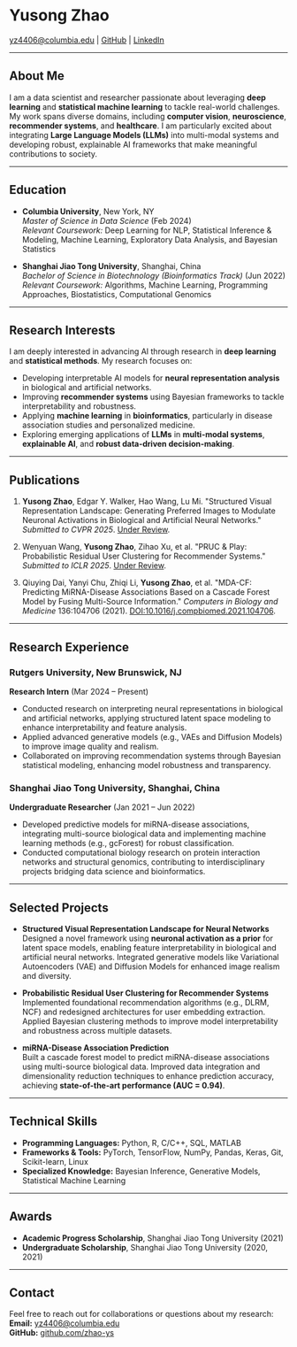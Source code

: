 # Yusong Zhao
yz4406@columbia.edu | [GitHub](https://github.com/zhao-ys) | [LinkedIn](https://linkedin.com/in/yusongzhao)

---

## About Me
I am a data scientist and researcher passionate about leveraging **deep learning** and **statistical machine learning** to tackle real-world challenges. My work spans diverse domains, including **computer vision**, **neuroscience**, **recommender systems**, and **healthcare**. I am particularly excited about integrating **Large Language Models (LLMs)** into multi-modal systems and developing robust, explainable AI frameworks that make meaningful contributions to society.

---

## Education
- **Columbia University**, New York, NY  
  *Master of Science in Data Science* (Feb 2024)  
  *Relevant Coursework:* Deep Learning for NLP, Statistical Inference & Modeling, Machine Learning, Exploratory Data Analysis, and Bayesian Statistics  

- **Shanghai Jiao Tong University**, Shanghai, China  
  *Bachelor of Science in Biotechnology (Bioinformatics Track)* (Jun 2022)  
  *Relevant Coursework:* Algorithms, Machine Learning, Programming Approaches, Biostatistics, Computational Genomics  

---

## Research Interests
I am deeply interested in advancing AI through research in **deep learning** and **statistical methods**. My research focuses on:  
- Developing interpretable AI models for **neural representation analysis** in biological and artificial networks.  
- Improving **recommender systems** using Bayesian frameworks to tackle interpretability and robustness.  
- Applying **machine learning** in **bioinformatics**, particularly in disease association studies and personalized medicine.  
- Exploring emerging applications of **LLMs** in **multi-modal systems**, **explainable AI**, and **robust data-driven decision-making**.

---

## Publications
1. **Yusong Zhao**, Edgar Y. Walker, Hao Wang, Lu Mi. "Structured Visual Representation Landscape: Generating Preferred Images to Modulate Neuronal Activations in Biological and Artificial Neural Networks." *Submitted to CVPR 2025*. [Under Review](https://openreview.net/forum?id=RivxS3Mhox).

2. Wenyuan Wang, **Yusong Zhao**, Zihao Xu, et al. "PRUC & Play: Probabilistic Residual User Clustering for Recommender Systems." *Submitted to ICLR 2025*. [Under Review](https://openreview.net/forum?id=9XXBsLWMF3).

3. Qiuying Dai, Yanyi Chu, Zhiqi Li, **Yusong Zhao**, et al. "MDA-CF: Predicting MiRNA-Disease Associations Based on a Cascade Forest Model by Fusing Multi-Source Information." *Computers in Biology and Medicine* 136:104706 (2021). [DOI:10.1016/j.compbiomed.2021.104706](https://doi.org/10.1016/j.compbiomed.2021.104706).

---

## Research Experience
### Rutgers University, New Brunswick, NJ  
**Research Intern** (Mar 2024 – Present)  
- Conducted research on interpreting neural representations in biological and artificial networks, applying structured latent space modeling to enhance interpretability and feature analysis.  
- Applied advanced generative models (e.g., VAEs and Diffusion Models) to improve image quality and realism.  
- Collaborated on improving recommendation systems through Bayesian statistical modeling, enhancing model robustness and transparency.  

### Shanghai Jiao Tong University, Shanghai, China  
**Undergraduate Researcher** (Jan 2021 – Jun 2022)  
- Developed predictive models for miRNA-disease associations, integrating multi-source biological data and implementing machine learning methods (e.g., gcForest) for robust classification.  
- Conducted computational biology research on protein interaction networks and structural genomics, contributing to interdisciplinary projects bridging data science and bioinformatics.  

---

## Selected Projects
- **Structured Visual Representation Landscape for Neural Networks**  
  Designed a novel framework using **neuronal activation as a prior** for latent space models, enabling feature interpretability in biological and artificial neural networks. Integrated generative models like Variational Autoencoders (VAE) and Diffusion Models for enhanced image realism and diversity.  

- **Probabilistic Residual User Clustering for Recommender Systems**  
  Implemented foundational recommendation algorithms (e.g., DLRM, NCF) and redesigned architectures for user embedding extraction. Applied Bayesian clustering methods to improve model interpretability and robustness across multiple datasets.  

- **miRNA-Disease Association Prediction**  
  Built a cascade forest model to predict miRNA-disease associations using multi-source biological data. Improved data integration and dimensionality reduction techniques to enhance prediction accuracy, achieving **state-of-the-art performance (AUC = 0.94)**.  

---

## Technical Skills
- **Programming Languages:** Python, R, C/C++, SQL, MATLAB  
- **Frameworks & Tools:** PyTorch, TensorFlow, NumPy, Pandas, Keras, Git, Scikit-learn, Linux  
- **Specialized Knowledge:** Bayesian Inference, Generative Models, Statistical Machine Learning  

---

## Awards
- **Academic Progress Scholarship**, Shanghai Jiao Tong University (2021)  
- **Undergraduate Scholarship**, Shanghai Jiao Tong University (2020, 2021)  

---

## Contact  
Feel free to reach out for collaborations or questions about my research:  
**Email:** yz4406@columbia.edu  
**GitHub:** [github.com/zhao-ys](https://github.com/zhao-ys)  
